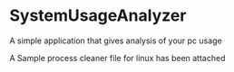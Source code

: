 # SystemUsageAnalyzer
A simple application that gives analysis of your pc usage
<p> A Sample process cleaner file for linux has been attached </p>

